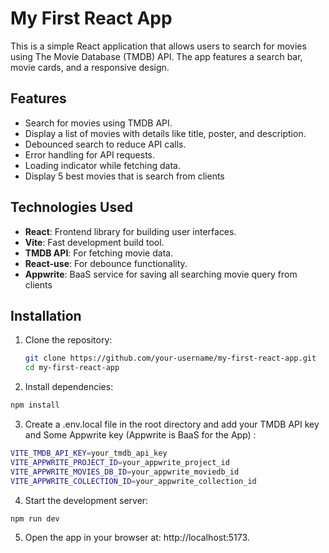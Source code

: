 # My First React App

This is a simple React application that allows users to search for movies using The Movie Database (TMDB) API. The app features a search bar, movie cards, and a responsive design.

## Features

- Search for movies using TMDB API.
- Display a list of movies with details like title, poster, and description.
- Debounced search to reduce API calls.
- Error handling for API requests.
- Loading indicator while fetching data.
- Display 5 best movies that is search from clients

## Technologies Used

- **React**: Frontend library for building user interfaces.
- **Vite**: Fast development build tool.
- **TMDB API**: For fetching movie data.
- **React-use**: For debounce functionality.
- **Appwrite**: BaaS service for saving all searching movie query from clients

## Installation

1. Clone the repository:
   ```bash
   git clone https://github.com/your-username/my-first-react-app.git
   cd my-first-react-app

2. Install dependencies:
```bash
npm install
```
3. Create a .env.local file in the root directory and add your TMDB API key and Some Appwrite key (Appwrite is BaaS for the App) :

```bash
VITE_TMDB_API_KEY=your_tmdb_api_key
VITE_APPWRITE_PROJECT_ID=your_appwrite_project_id
VITE_APPWRITE_MOVIES_DB_ID=your_appwrite_moviedb_id
VITE_APPWRITE_COLLECTION_ID=your_appwrite_collection_id
```

4. Start the development server:
```bash
npm run dev
```
5. Open the app in your browser at: http://localhost:5173.


